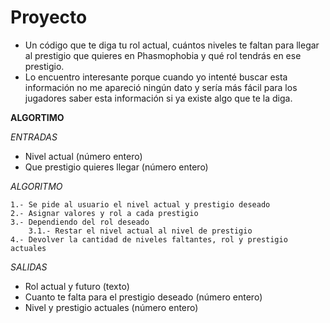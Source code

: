 # Proyecto
- Un código que te diga tu rol actual, cuántos niveles te faltan para llegar al prestigio que quieres en Phasmophobia y qué rol tendrás en ese prestigio.
- Lo encuentro interesante porque cuando yo intenté buscar esta información no me apareció ningún dato y sería más fácil para los jugadores saber esta información si ya existe algo que te la diga.

**ALGORTIMO**

*ENTRADAS*
 
 - Nivel actual (número entero)
 - Que prestigio quieres llegar (número entero)

*ALGORITMO*

	1.- Se pide al usuario el nivel actual y prestigio deseado
	2.- Asignar valores y rol a cada prestigio
	3.- Dependiendo del rol deseado
		3.1.- Restar el nivel actual al nivel de prestigio
	4.- Devolver la cantidad de niveles faltantes, rol y prestigio actuales
	
*SALIDAS*

 - Rol actual y futuro (texto)
 - Cuanto te falta para el prestigio deseado (número entero)
 - Nivel y prestigio actuales (número entero)
